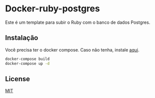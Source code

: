 # Docker-ruby-postgres

Este é um template para subir o Ruby com o banco de dados Postgres.

## Instalação

Você precisa ter o docker compose. Caso não tenha, instale [aqui](https://docs.docker.com/compose/install/).

```bash
docker-compose build
docker-compose up -d
```

## License
[MIT](https://choosealicense.com/licenses/mit/)
